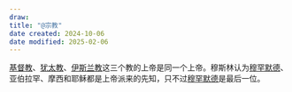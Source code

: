 ```yaml
---
draw:
title: "@宗教"
date created: 2024-10-06
date modified: 2025-02-06
---
```


[基督教](基督教)、[犹太教](犹太教)、[伊斯兰教](伊斯兰教.md)这三个教的上帝是同一个上帝。穆斯林认为[穆罕默德](穆罕默德.md)、亚伯拉罕、摩西和耶稣都是上帝派来的先知，只不过[穆罕默德](穆罕默德.md)是最后一位。
